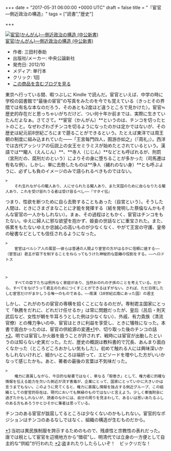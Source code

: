 
+++
date = "2017-05-31 06:00:00 +0000 UTC"
draft = false
title = "『宦官―側近政治の構造』"
tags = ["読書","歴史"]

+++
<div class="hatena-asin-detail"><a href="http://www.amazon.co.jp/exec/obidos/ASIN/4121800079/bestylesnet-22/"><img src="https://images-fe.ssl-images-amazon.com/images/I/31DdpRDs20L._SL160_.jpg" class="hatena-asin-detail-image" alt="宦官(かんがん)―側近政治の構造 (中公新書)" title="宦官(かんがん)―側近政治の構造 (中公新書)"/></a><div class="hatena-asin-detail-info"><a href="http://www.amazon.co.jp/exec/obidos/ASIN/4121800079/bestylesnet-22/">宦官(かんがん)―側近政治の構造 (中公新書)</a><ul><li><span class="hatena-asin-detail-label">作者:</span> 三田村泰助</li><li><span class="hatena-asin-detail-label">出版社/メーカー:</span> 中央公論新社</li><li><span class="hatena-asin-detail-label">発売日:</span> 2012/10</li><li><span class="hatena-asin-detail-label">メディア:</span> 単行本</li><li> <span class="hatena-asin-detail-label">クリック</span>: 1回</li><li><a href="http://d.hatena.ne.jp/asin/4121800079/bestylesnet-22" target="_blank">この商品を含むブログを見る</a></li></ul></div><div class="hatena-asin-detail-foot"></div></div>東京へ行っている間、暇つぶしに Kindle で読んだ。宦官といえば、中学の時に学校の図書館で“最後の宦官”の写真をみたのを今でも覚えている（きっとその界隈では有名な本なのだろう、そのあとも2度ほど違うところで見かけた）。宦官≒歴史的存在だと思っちゃいがちだけど、つい何十年か前までは、実際に生きていたんだよなぁ。さてさて。**宦官（かんがん）**というのは、チンコを切ったヒトのこと。なぜわざわざチンコを切るようになったのかは定かではないが、その歴史は紀元前8世紀ごろにまで遡ることができるという。たとえば東洋では周王朝の制度に組み込まれていた――「王宮每門四人，囿游亦如之」（『周礼』）。西洋では古代アッシリアの伝説上の女王セミラミスが始めたとされているという。漢語では**閹人（えんじん）**、**寺人（じじん）**などとも呼ばれるが、刑罰（宮刑だの、腐刑だのという）によりその身に堕ちることが多かった（司馬遷は有名な例）。しかし、単に去勢したものは**浄人（穢れのない身）**とも呼ぶように、必ずしも負のイメージのみで語られるべきものではない。

    >
        それ生れながらの閹人あり、人にせられたる閹人あり、また天国のために自らなりたる閹人あり、これを受け容れうる者は受け容るべし――『マタイ伝』

    
つまり、性欲を断つために自ら去勢することもあった（自宮という）。そうした人間は、ときにさまざまなことに才能を発揮する（紙を発明した蔡倫なんかもそんな宦官の一人かもしれない）。まぁ、その過程はともかく、宦官はチンコをもたない。ゆえに婦人に邪な欲望を抱かず、姫妾の世話などに重宝された。また、係累をもたないゆえか忠誠心の高いものが少なくなく、やがて王宮の守護、皇帝の秘書などとしても信任されるようになった。

    >
        宦官はペルシア人の風習――彼らは普通の人間より宦官の方がはるかに信頼に値する――（宦官は）君主が臣下を制することをねらってもうけた神秘的な距離の役割をする。――ヘロドトス

    

    >
        すべての臣下たちは例外なく家庭があり、当然おのれの子孫のことを考えている。だから、すべてをなげうって君主のためにつくすことができるはずがない。されば、ただ日夜したしむ宦官だけがまかしうる唯一のものである。――南漢（10世紀広南にあった国）の君主

    
しかし、これがのちの宦官の専横を招くことになるのだが。専制君主国家にとって「執務をだれに、どれだけ任せるか」は常に問題だったが、皇后（呂后・則天武后など、女性が朝を牛耳ろうとした例は少なくない）、外戚、有力貴族（清流官僚）との権力争いの中、宦官はときに利益を享受し、ときに犠牲になった。本書で面白かったのは、宦官の供給源の変遷<a href="#f-110b040f" name="fn-110b040f" title="当初は異民族制服を誇示するためのもので、残虐性と宗教性の表れだった。唐では税として宦官を辺境地方から“徴収”し、明清代では立身の一方便として自主的な“供給”が行われた">*1</a>や、切り取った後のチンコの話<a href="#f-f5370b9d" name="fn-f5370b9d" title="盗まれたりしたらしいぞ！　ビックリだな！">*2</a>。明では宦官しか火器を扱うことが許されず、戦時には宦官が出動したというのは知らない史実だった。ただ、歴史の概説は教科書的で冗長、あんまり面白くなかった（ところどころおかしい気もした）。初めて触れる人には興味深いかもしれないけれど、細かいところは端折って、エピソードを増やした方がいいかなって感じたかも。あと、著者の最後の言葉は不気味だった。

    >
        権力に直属しながら、今日的な秘書ではなく、単なる「取巻き」として、権力者に的確な情報を伝える能力を欠いた側近が流す害毒が、企業にとって、国家にとっていかに大きいかは言うまでもない。このように見てくると、権力に直属し情報を独占する側近グループ、この組織としての宦官的存在は、現代においても無縁のものではないと言えよう。少しく牽強附会に過ぎたかもしれないが、読者のなかには、自分の周りを見まわして、あるいは思いあたるふしのある方もあろうかとひそかに筆者は思っている。

    
チンコのある宦官が跋扈してるところは少なくないのかもしれない。宦官的なポジションはチンコのあるなしではなく、組織の構造が生むものだから。
<div class="footnote">
<a href="#fn-110b040f" name="f-110b040f" class="footnote-number">*1</a><span class="footnote-delimiter">:</span><span class="footnote-text">当初は異民族制服を誇示するためのもので、残虐性と宗教性の表れだった。唐では税として宦官を辺境地方から“徴収”し、明清代では立身の一方便として自主的な“供給”が行われた</span>
<a href="#fn-f5370b9d" name="f-f5370b9d" class="footnote-number">*2</a><span class="footnote-delimiter">:</span><span class="footnote-text">盗まれたりしたらしいぞ！　ビックリだな！</span>
</div>

